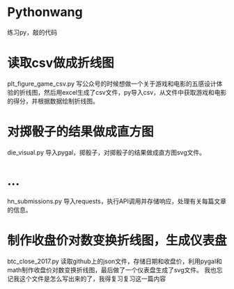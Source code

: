 # Pythonwang
练习py，敲的代码


# 读取csv做成折线图
plt_figure_game_csv.py
写公众号的时候想做一个关于游戏和电影的五感设计体验的折线图，然后用excel生成了csv文件，py导入csv，从文件中获取游戏和电影的得分，并根据数据绘制折线图。

# 对掷骰子的结果做成直方图
die_visual.py
导入pygal，掷骰子，对掷骰子的结果做成直方图svg文件。

# ...
hn_submissions.py 
导入requests，执行API调用并存储响应，处理有关每篇文章的信息。

# 制作收盘价对数变换折线图，生成仪表盘
btc_close_2017.py
读取github上的json文件，存储日期和收盘价，利用pygal和math制作收盘价对数变换折线图，最后做了一个仪表盘生成了svg文件。
我也忘记我这个文件是怎么写出来的了，我得复习复习这一篇内容
